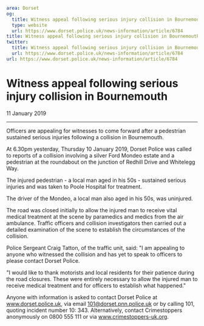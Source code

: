 ```yaml
area: Dorset
og:
  title: Witness appeal following serious injury collision in Bournemouth
  type: website
  url: https://www.dorset.police.uk/news-information/article/6784
title: Witness appeal following serious injury collision in Bournemouth |
twitter:
  title: Witness appeal following serious injury collision in Bournemouth
  url: https://www.dorset.police.uk/news-information/article/6784
url: https://www.dorset.police.uk/news-information/article/6784
```

# Witness appeal following serious injury collision in Bournemouth

11 January 2019

* * *

Officers are appealing for witnesses to come forward after a pedestrian sustained serious injuries following a collision in Bournemouth.

At 6.30pm yesterday, Thursday 10 January 2019, Dorset Police was called to reports of a collision involving a silver Ford Mondeo estate and a pedestrian at the roundabout on the junction of Redhill Drive and Whitelegg Way.

The injured pedestrian - a local man aged in his 50s - sustained serious injuries and was taken to Poole Hospital for treatment.

The driver of the Mondeo, a local man also aged in his 50s, was uninjured.

The road was closed initially to allow the injured man to receive vital medical treatment at the scene by paramedics and medics from the air ambulance. Traffic officers and collision investigators then carried out a detailed examination of the scene to establish the circumstances of the collision.

Police Sergeant Craig Tatton, of the traffic unit, said: "I am appealing to anyone who witnessed the collision and has yet to speak to officers to please contact Dorset Police.

"I would like to thank motorists and local residents for their patience during the road closures. These were entirely necessary to allow the injured man to receive medical treatment and for officers to establish what happened."

Anyone with information is asked to contact Dorset Police at www.dorset.police.uk, via email 101@dorset.pnn.police.uk or by calling 101, quoting incident number 10: 343. Alternatively, contact Crimestoppers anonymously on 0800 555 111 or via www.crimestoppers-uk.org.

